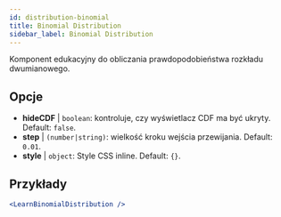 ```yaml
---
id: distribution-binomial
title: Binomial Distribution
sidebar_label: Binomial Distribution
---
```


Komponent edukacyjny do obliczania prawdopodobieństwa rozkładu dwumianowego.

## Opcje

* __hideCDF__ | `boolean`: kontroluje, czy wyświetlacz CDF ma być ukryty. Default: `false`.
* __step__ | `(number|string)`: wielkość kroku wejścia przewijania. Default: `0.01`.
* __style__ | `object`: Style CSS inline. Default: `{}`.


## Przykłady

```jsx live
<LearnBinomialDistribution />
```

